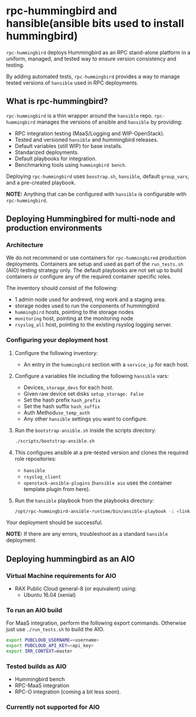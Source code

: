 # rpc-hummingbird and hansible(ansible bits used to install hummingbird)

``rpc-hummingbird`` deploys Hummingbird as an RPC stand-alone platform in a uniform,
managed, and tested way to ensure version consistency and testing.

By adding automated tests, ``rpc-hummingbird`` provides a way to manage tested
versions of ``hansible`` used in RPC deployments.

## What is rpc-hummingbird?

``rpc-hummingbird`` is a thin wrapper around the ``hansible`` repo.
``rpc-hummingbird`` manages the versions of ansible and ``hansible``
by providing:

 * RPC integration testing (MaaS/Logging and WIP-OpenStack).
 * Tested and versioned ``hansible`` and hummingbird releases.
 * Default variables (still WIP) for base installs.
 * Standarized deployments.
 * Default playbooks for integration.
 * Benchmarking tools using ``hummingbird bench``.

Deploying ``rpc-hummingbird`` uses ``boostrap.sh``, ``hansible``, default
``group_vars``, and a pre-created playbook.

**NOTE:** Anything that can be configured with ``hansible`` is configurable with
``rpc-hummingbird``.


## Deploying Hummingbired for multi-node and production environments

### Architecture

We do not recommend or use containers for ``rpc-hummingbired`` production deployments.
Containers are setup and used as part of the ``run_tests.sh`` (AIO) testing
strategy only. The default playbooks are not set up to build containers or
configure any of the required container specific roles.

The inventory should consist of the following:

 * 1 admin node used for andrewd, ring work and a staging area.
 * storage nodes used to run the conponents of hummingbird
 * ``hummingbird`` hosts, pointing to the storage nodes
 * ``monitoring`` host, pointing at the monitoring node
 * ``rsyslog_all`` host, pointing to the existing rsyslog logging server.

### Configuring your deployment host

1. Configure the following inventory:

   * An entry in the ``hummingbird`` section with a ``service_ip``  for each host.

2. Configure a variables file including the following ``hansible`` vars:

   * Devices, ``storage_devs`` for each host.
   * Given raw device set disks ``setup_storage: False``
   * Set the hash prefix ``hash_prefix``
   * Set the hash suffix ``hash_suffix``
   * Auth Method``use_temp_auth``
   * Any other ``hansible`` settings you want to configure.

3. Run the ``bootstrap-ansible.sh`` inside the scripts directory:

   ```bash
   ./scripts/bootstrap-ansible.sh
   ```

4. This configures ansible at a pre-tested version and clones the required role repositories:

   * ``hansible``
   * ``rsyslog_client``
   * ``openstack-ansible-plugins`` (``hansible aio`` uses the container template plugin from here).

5. Run the ``hansible`` playbook from the playbooks directory:

   ```bash
   /opt/rpc-hummingbird-ansible-runtime/bin/ansible-playbook -i <link to your inventory file> playbooks/deploy-ceph.yml -e @<link to your vars file>
   ```

Your deployment should be successful.

**NOTE:** If there are any errors, troubleshoot as a standard ``hansible`` deployment.

## Deploying hummingbird as an AIO

### Virtual Machine requirements for AIO

 * RAX Public Cloud general-8 (or equivalent) using:
   * Ubuntu 16.04 (xenial)

### To run an AIO build

For MaaS integration, perform the following export commands.
Otherwise just use ``./run_tests.sh`` to build the AIO.

```bash
export PUBCLOUD_USERNAME=<username>
export PUBCLOUD_API_KEY=<api_key>
export IRR_CONTEXT=master
```

### Tested builds as AIO

* Hummingbird bench
* RPC-MaaS integration
* RPC-O integration (coming a bit less soon).

### Currently not supported for AIO


